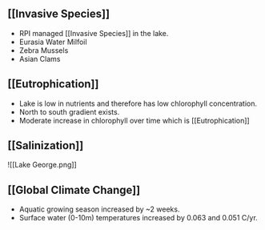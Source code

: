 ## [[Invasive Species]]
- RPI managed [[Invasive Species]] in the lake.
- Eurasia Water Milfoil
- Zebra Mussels
- Asian Clams
## [[Eutrophication]]
- Lake is low in nutrients and therefore has low chlorophyll concentration.
- North to south gradient exists.
- Moderate increase in chlorophyll over time which is [[Eutrophication]]
## [[Salinization]]
![[Lake George.png]]
## [[Global Climate Change]]
- Aquatic growing season increased by ~2 weeks.
- Surface water (0-10m) temperatures increased by 0.063 and 0.051 C/yr.